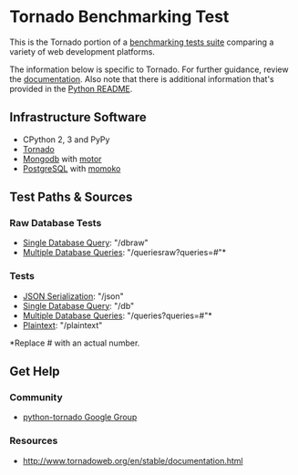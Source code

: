 # Tornado Benchmarking Test

This is the Tornado portion of a [benchmarking tests suite](../../) 
comparing a variety of web development platforms.

The information below is specific to Tornado. For further guidance, 
review the [documentation](http://frameworkbenchmarks.readthedocs.org/en/latest/). 
Also note that there is additional information that's provided in 
the [Python README](../).

## Infrastructure Software

* CPython 2, 3 and PyPy
* [Tornado](https://www.tornadoweb.com/)
* [Mongodb](https://www.mongodb.org/) with [motor](http://motor.readthedocs.org/en/stable/)
* [PostgreSQL](http://www.postgresql.org/) with [momoko](http://momoko.61924.nl/en/latest/)

## Test Paths & Sources

### Raw Database Tests

* [Single Database Query](server.py): "/dbraw"
* [Multiple Database Queries](server.py): "/queriesraw?queries=#"*

### Tests

* [JSON Serialization](server.py): "/json"
* [Single Database Query](server.py): "/db"
* [Multiple Database Queries](server.py): "/queries?queries=#"*
* [Plaintext](server.py): "/plaintext"

*Replace # with an actual number.

## Get Help

### Community

* [python-tornado Google Group](https://groups.google.com/forum/#!forum/python-tornado)

### Resources

* http://www.tornadoweb.org/en/stable/documentation.html
